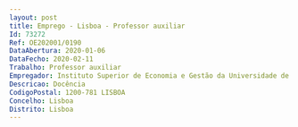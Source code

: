 ```yaml
--- 
layout: post
title: Emprego - Lisboa - Professor auxiliar
Id: 73272
Ref: OE202001/0190
DataAbertura: 2020-01-06
DataFecho: 2020-02-11
Trabalho: Professor auxiliar
Empregador: Instituto Superior de Economia e Gestão da Universidade de Lisboa
Descricao: Docência
CodigoPostal: 1200-781 LISBOA
Concelho: Lisboa
Distrito: Lisboa
--- 
```

